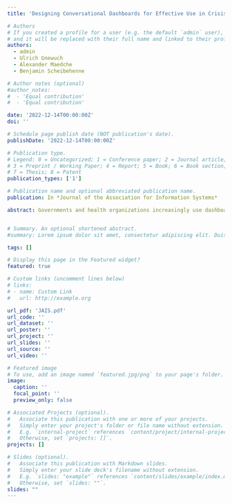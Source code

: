 ```yaml
---
title: 'Designing Conversational Dashboards for Effective Use in Crisis Response'

# Authors
# If you created a profile for a user (e.g. the default `admin` user), write the username (folder name) here
# and it will be replaced with their full name and linked to their profile.
authors:
  - admin
  - Ulrich Gnewuch
  - Alexander Maedche
  - Benjamin Scheibehenne

# Author notes (optional)
#author_notes:
#  - 'Equal contribution'
#  - 'Equal contribution'

date: '2022-12-14T00:00:00Z'
doi: ''

# Schedule page publish date (NOT publication's date).
publishDate: '2022-12-14T00:00:00Z'

# Publication type.
# Legend: 0 = Uncategorized; 1 = Conference paper; 2 = Journal article;
# 3 = Preprint / Working Paper; 4 = Report; 5 = Book; 6 = Book section;
# 7 = Thesis; 8 = Patent
publication_types: ['1']

# Publication name and optional abbreviated publication name.
publication: In *Journal of the Association for Information Systems*

abstract: Governments and health organizations increasingly use dashboards to provide real-time information during natural disasters and pandemics. Although these dashboards aim to make crisis-related information accessible to the general public, the average user can have a hard time interacting with them and finding the information needed to make everyday decisions. To address this challenge, we draw on the theory of effective use to propose a theory-driven design for conversational dashboards in crisis response, which improves users’ transparent interaction and access to crisis-related information. We instantiate our proposed design in a conversational dashboard for the COVID-19 pandemic that enables natural language interaction in spoken or written form and helps users familiarize themselves with the use of natural language through conversational onboarding. The evaluation of our artifact shows that being able to use natural language improves users’ interaction with the dashboard and ultimately increases their efficiency and effectiveness in finding information. This positive effect is amplified when users complete the onboarding before interacting with the dashboard, particularly when they can use both natural language and mouse. Our findings contribute to research on dashboard design, both in general and in the specific context of crisis response, by providing prescriptive knowledge for extending crisis response dashboards with natural language interaction capabilities. In addition, our work contributes to the democratization of data science by proposing design guidelines for making information in crisis response dashboards more accessible to the general public.


# Summary. An optional shortened abstract.
#summary: Lorem ipsum dolor sit amet, consectetur adipiscing elit. Duis posuere tellus ac convallis placerat. Proin tincidunt magna sed ex sollicitudin condimentum.

tags: []

# Display this page in the Featured widget?
featured: true

# Custom links (uncomment lines below)
# links:
# - name: Custom Link
#   url: http://example.org

url_pdf: 'JAIS.pdf'
url_code: ''
url_dataset: ''
url_poster: ''
url_project: ''
url_slides: ''
url_source: ''
url_video: ''

# Featured image
# To use, add an image named `featured.jpg/png` to your page's folder.
image:
  caption: ''
  focal_point: ''
  preview_only: false

# Associated Projects (optional).
#   Associate this publication with one or more of your projects.
#   Simply enter your project's folder or file name without extension.
#   E.g. `internal-project` references `content/project/internal-project/index.md`.
#   Otherwise, set `projects: []`.
projects: []

# Slides (optional).
#   Associate this publication with Markdown slides.
#   Simply enter your slide deck's filename without extension.
#   E.g. `slides: "example"` references `content/slides/example/index.md`.
#   Otherwise, set `slides: ""`.
slides: ""
---
```

